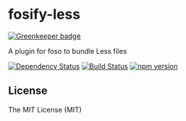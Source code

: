 # fosify-less

[![Greenkeeper badge](https://badges.greenkeeper.io/fosojs/fosify-less.svg)](https://greenkeeper.io/)

A plugin for foso to bundle Less files

[![Dependency Status](https://david-dm.org/fosojs/fosify-less/status.svg?style=flat)](https://david-dm.org/fosojs/fosify-less)
[![Build Status](https://travis-ci.org/fosojs/fosify-less.svg?branch=master)](https://travis-ci.org/fosojs/fosify-less)
[![npm version](https://badge.fury.io/js/fosify-less.svg)](http://badge.fury.io/js/fosify-less)


## License

The MIT License (MIT)
